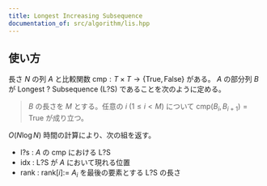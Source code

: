 ```yaml
---
title: Longest Increasing Subsequence
documentation_of: src/algorithm/lis.hpp
---
```


## 使い方
長さ $N$ の列 $A$ と比較関数 $\mathrm{cmp} : T \times T \to \lbrace	\mathrm{True}, \mathrm{False}\rbrace$ がある。 $A$ の部分列 $B$ が $\mathrm{Longest \  ? \  Subsequence} \ (\mathrm{L?S})$ であることを次のように定める。

> $B$ の長さを $M$ とする。任意の $i \ (1 \leq i < M)$ について $\mathrm{cmp}(B_i, B_{i+1}) = \mathrm{True}$ が成り立つ。

$O(N \log N)$ 時間の計算により、次の組を返す。
- $\mathrm{l?s}$ : $A$ の $\mathrm{cmp}$ における $\mathrm{L?S}$ 
- $\mathrm{idx}$ : $\mathrm{L?S}$ が $A$ において現れる位置 
- $\mathrm{rank}$ : $\mathrm{rank} \lbrack i \rbrack :=$ $A_i$ を最後の要素とする $\mathrm{L?S}$ の長さ 
